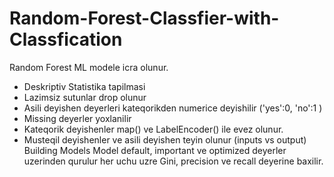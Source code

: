 # Random-Forest-Classfier-with-Classfication
Random Forest ML modele  icra olunur.
- Deskriptiv Statistika tapilmasi
- Lazimsiz sutunlar drop olunur
- Asili deyishen deyerleri kateqorikden numerice deyishilir ('yes':0, 'no':1 )
- Missing deyerler yoxlanilir
- Kateqorik deyishenler map() ve LabelEncoder() ile evez olunur.
- Musteqil deyishenler ve asili deyishen teyin olunur (inputs vs output)
Building Models
Model default, important ve optimized deyerler uzerinden qurulur her uchu uzre Gini, precision ve recall deyerine baxilir.
